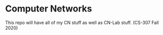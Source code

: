 # Computer Networks
This repo will have all of my CN stuff as well as CN-Lab stuff. (CS-307 Fall 2020)
